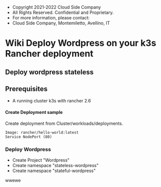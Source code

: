  * Copyright 2021-2022 Cloud Side Company 
 * All Rights Reserved. Confidential and Proprietary.
 * For more information, please contact:
 * Cloud Side Company, Montemiletto, Avellino, IT

# Wiki Deploy Wordpress on your k3s Rancher deployment

## Deploy wordpress stateless

## Prerequisites

 * A running cluster k3s with rancher 2.6

#### Create Deployment sample

Create deployment from Cluster/workloads/deployments.

    Image: rancher/hello-world:latest
    Service NodePort (80)

### Deploy Wordpress

 * Create Project "Wordpress"
 * Create namespace "stateless-wordpress"
 * Create namespace "stateful-wordpress"


wwewe

